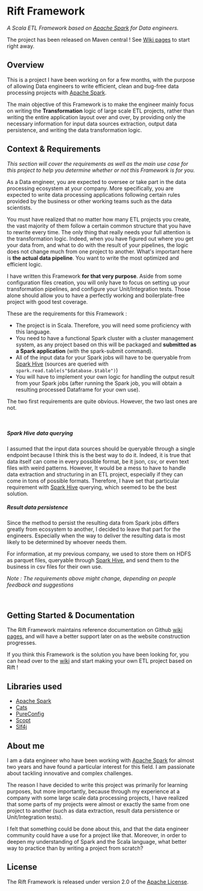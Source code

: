 # Rift Framework
_A Scala ETL Framework based on [Apache Spark](https://spark.apache.org/) for Data engineers._

The project has been released on Maven central ! See [Wiki pages](https://github.com/vbounyasit/Rift-ETL/wiki) to start right away.

## Overview
This is a project I have been working on for a few months, 
with the purpose of allowing Data engineers to write efficient, 
clean and bug-free data processing projects with [Apache Spark](https://spark.apache.org/).

The main objective of this Framework is to make the engineer mainly focus on writing the 
**Transformation** logic of large scale ETL projects, rather than writing the entire application layout over and over, 
by providing only the necessary information for input data sources extraction, output data persistence, and writing 
the data transformation logic.

## Context & Requirements
_This section will cover the requirements as well as the main use case for this project to help you determine
whether or not this Framework is for you._

As a Data engineer, you are expected to oversee or take part in the data processing ecosystem at your company. 
More specifically, you are expected to write data processing applications following certain rules provided by the business 
or other working teams such as the data scientists.

You must have realized that no matter how many ETL projects you create, the vast majority of them follow 
a certain common structure that you have to rewrite every time. The only thing that really needs your full attention
is the transformation logic. Indeed, when you have figured out where you get your data from, and what to do with
the result of your pipelines, the logic does not change much from one project to another.
What's important here is **the actual data pipeline**. You want to write the most optimized and efficient logic.

I have written this Framework **for that very purpose**. Aside from some configuration files creation, you will only have to focus on setting up your
transformation pipelines, and configure your Unit/Integration tests. Those alone should allow you to have 
a perfectly working and boilerplate-free project with good test coverage.

These are the requirements for this Framework : 

- The project is in Scala. Therefore, you will need some proficiency with this language.
- You need to have a functional Spark cluster with a cluster management system, as any project based on this will be packaged 
and **submitted as a Spark application** (with the spark-submit command).
- All of the input data for your Spark jobs will have to be queryable from [Spark Hive](https://spark.apache.org/docs/latest/sql-data-sources-hive-tables.html) (sources are queried with `spark.read.table(s"$database.$table")`)
- You will have to implement your own logic for handling the output result from your Spark jobs 
(after running the Spark job, you will obtain a resulting processed Dataframe for your own use).

The two first requirements are quite obvious. However, the two last ones are not. 

&nbsp;

##### Spark Hive data querying
I assumed that the input data sources should be queryable through a single endpoint because I think this is the best
way to do it. Indeed, it is true that data itself can come in every possible format, be it json, csv, or even text files with weird patterns. 
However, It would be a mess to have to handle data extraction and structuring in an ETL project, 
especially if they can come in tons of possible formats.
Therefore, I have set that particular requirement with [Spark Hive](https://spark.apache.org/docs/latest/sql-data-sources-hive-tables.html) querying, which seemed to be the best solution.

##### Result data persistence
Since the method to persist the resulting data from Spark jobs differs greatly from ecosystem to another, 
I decided to leave that part for the engineers. 
Especially when the way to deliver the resulting data is most likely to be determined by whoever needs them.

For information, at my previous company, we used to store them on HDFS 
as parquet files, queryable through [Spark Hive](https://spark.apache.org/docs/latest/sql-data-sources-hive-tables.html),
and send them to the business in csv files for their own use.


_Note : The requirements above might change, depending on people feedback and suggestions_

&nbsp;

## Getting Started & Documentation
The Rift Framework maintains reference documentation on
Github [wiki pages](https://github.com/vbounyasit/Rift-ETL/wiki), and will have a 
better support later on as the website construction progresses.

If you think this Framework is the solution you have been looking for, you can head over to
the [wiki](https://github.com/vbounyasit/Rift-ETL/wiki) and start making your own ETL project based on Rift !

## Libraries used
- [Apache Spark](https://spark.apache.org/)
- [Cats](https://github.com/typelevel/cats)
- [PureConfig](https://github.com/pureconfig/pureconfig)
- [Scopt](https://github.com/scopt/scopt)
- [Slf4j](https://www.slf4j.org/)

## About me
I am a data engineer who have been working with [Apache Spark](https://spark.apache.org/) for almost two years and have found a particular interest for this field. 
I am passionate about tackling innovative and complex challenges.

The reason I have decided to write this project was primarily for learning purposes, but more importantly, because through 
my experience at a company with some large scale data processing projects, I have realized that some parts of my projects were 
almost or exactly the same from one project to another (such as data extraction, result data persistence or Unit/Integration tests). 

I felt that something could be done about this, and that the data engineer community could have a use for a project like that. Moreover,
in order to deepen my understanding of Spark and the Scala language, what better way to practice than by writing a 
project from scratch?

## License
The Rift Framework is released under version 2.0 of the [Apache License](http://www.apache.org/licenses/LICENSE-2.0).
